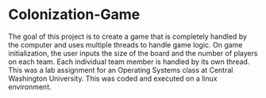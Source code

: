 # Colonization-Game
The goal of this project is to create a game that is completely handled by the computer and uses multiple threads to handle game logic.
On game initialization, the user inputs the size of the board and the number of players on each team. Each individual team member is handled by its own thread.
This was a lab assignment for an Operating Systems class at Central Washington University. This was coded and executed on a linux environment.
